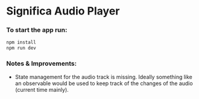 # Significa Audio Player

### To start the app run:

```bash
npm install
npm run dev
```

### Notes & Improvements:

- State management for the audio track is missing. Ideally something like an observable would be used to keep track of the changes of the audio (current time mainly).